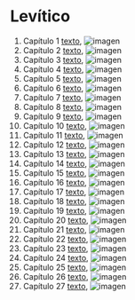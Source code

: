 # Levítico

1. Capítulo 1 [texto](texto_filtrado/AT/Lv/Lv_1.txt), ![imagen](nube_de_palabras/AT/Lv/Lv_1.png)
2. Capítulo 2 [texto](texto_filtrado/AT/Lv/Lv_2.txt), ![imagen](nube_de_palabras/AT/Lv/Lv_2.png)
3. Capítulo 3 [texto](texto_filtrado/AT/Lv/Lv_3.txt), ![imagen](nube_de_palabras/AT/Lv/Lv_3.png)
4. Capítulo 4 [texto](texto_filtrado/AT/Lv/Lv_4.txt), ![imagen](nube_de_palabras/AT/Lv/Lv_4.png)
5. Capítulo 5 [texto](texto_filtrado/AT/Lv/Lv_5.txt), ![imagen](nube_de_palabras/AT/Lv/Lv_5.png)
6. Capítulo 6 [texto](texto_filtrado/AT/Lv/Lv_6.txt), ![imagen](nube_de_palabras/AT/Lv/Lv_6.png)
7. Capítulo 7 [texto](texto_filtrado/AT/Lv/Lv_7.txt), ![imagen](nube_de_palabras/AT/Lv/Lv_7.png)
8. Capítulo 8 [texto](texto_filtrado/AT/Lv/Lv_8.txt), ![imagen](nube_de_palabras/AT/Lv/Lv_8.png)
9. Capítulo 9 [texto](texto_filtrado/AT/Lv/Lv_9.txt), ![imagen](nube_de_palabras/AT/Lv/Lv_9.png)
10. Capítulo 10 [texto](texto_filtrado/AT/Lv/Lv_10.txt), ![imagen](nube_de_palabras/AT/Lv/Lv_10.png)
11. Capítulo 11 [texto](texto_filtrado/AT/Lv/Lv_11.txt), ![imagen](nube_de_palabras/AT/Lv/Lv_11.png)
12. Capítulo 12 [texto](texto_filtrado/AT/Lv/Lv_12.txt), ![imagen](nube_de_palabras/AT/Lv/Lv_12.png)
13. Capítulo 13 [texto](texto_filtrado/AT/Lv/Lv_13.txt), ![imagen](nube_de_palabras/AT/Lv/Lv_13.png)
14. Capítulo 14 [texto](texto_filtrado/AT/Lv/Lv_14.txt), ![imagen](nube_de_palabras/AT/Lv/Lv_14.png)
15. Capítulo 15 [texto](texto_filtrado/AT/Lv/Lv_15.txt), ![imagen](nube_de_palabras/AT/Lv/Lv_15.png)
16. Capítulo 16 [texto](texto_filtrado/AT/Lv/Lv_16.txt), ![imagen](nube_de_palabras/AT/Lv/Lv_16.png)
17. Capítulo 17 [texto](texto_filtrado/AT/Lv/Lv_17.txt), ![imagen](nube_de_palabras/AT/Lv/Lv_17.png)
18. Capítulo 18 [texto](texto_filtrado/AT/Lv/Lv_18.txt), ![imagen](nube_de_palabras/AT/Lv/Lv_18.png)
19. Capítulo 19 [texto](texto_filtrado/AT/Lv/Lv_19.txt), ![imagen](nube_de_palabras/AT/Lv/Lv_19.png)
20. Capítulo 20 [texto](texto_filtrado/AT/Lv/Lv_20.txt), ![imagen](nube_de_palabras/AT/Lv/Lv_20.png)
21. Capítulo 21 [texto](texto_filtrado/AT/Lv/Lv_21.txt), ![imagen](nube_de_palabras/AT/Lv/Lv_21.png)
22. Capítulo 22 [texto](texto_filtrado/AT/Lv/Lv_22.txt), ![imagen](nube_de_palabras/AT/Lv/Lv_22.png)
23. Capítulo 23 [texto](texto_filtrado/AT/Lv/Lv_23.txt), ![imagen](nube_de_palabras/AT/Lv/Lv_23.png)
24. Capítulo 24 [texto](texto_filtrado/AT/Lv/Lv_24.txt), ![imagen](nube_de_palabras/AT/Lv/Lv_24.png)
25. Capítulo 25 [texto](texto_filtrado/AT/Lv/Lv_25.txt), ![imagen](nube_de_palabras/AT/Lv/Lv_25.png)
26. Capítulo 26 [texto](texto_filtrado/AT/Lv/Lv_26.txt), ![imagen](nube_de_palabras/AT/Lv/Lv_26.png)
27. Capítulo 27 [texto](texto_filtrado/AT/Lv/Lv_27.txt), ![imagen](nube_de_palabras/AT/Lv/Lv_27.png)
